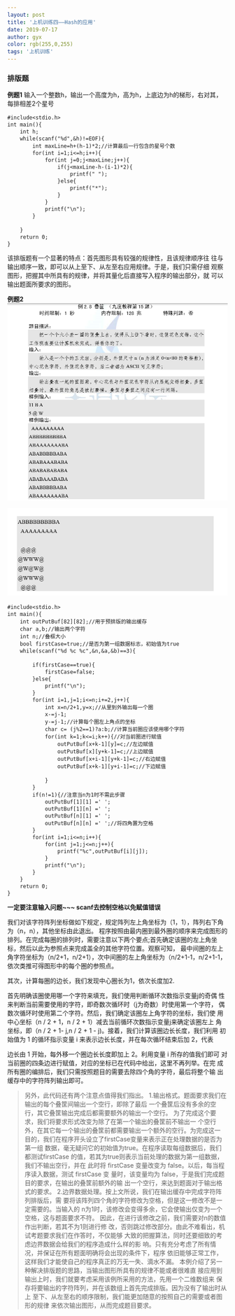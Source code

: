 ```yaml
---
layout: post
title: '上机训练四——Hash的应用'
date: 2019-07-17
author: gyx
color: rgb(255,0,255)
tags: '上机训练'
---
```


### 排版题

**例题1**
输入一个整数h，输出一个高度为h，高为h，上底边为h的梯形，右对其，每排相差2个星号

```
#include<stdio.h>
int main(){
	int h;
	while(scanf("%d",&h)!=EOF){
		int maxLine=h+(h-1)*2;//计算最后一行包含的星号个数
		for(int i=1;i<=h;i++){
			for(int j=0;j<maxLine;j++){
				if(j<maxLine-h-(i-1)*2){
					printf(" ");
				}else{
					printf("*");
				}
			}
			printf("\n");
		} 
		
	}
	return 0;
} 
```

该排版题有一个显著的特点：首先图形具有较强的规律性，且该规律顺序往 往与输出顺序一致，即可以从上至下、从左至右应用规律。于是，我们只需仔细 观察图形，把握其中所具有的规律，并将其量化后直接写入程序的输出部分，就 可以输出题面所要求的图形。 

**例题2**
![Image text](../assets/algorithm_p1.PNG)


![Image text](../assets/algorithm_p2.PNG)

```
#include<stdio.h>
int main(){
	int outPutBuf[82][82];//用于预排版的输出缓存
	char a,b;//输出两个字符
	int n;//叠框大小
	bool firstCase=true;//是否为第一组数据标志，初始值为true
	while(scanf("%d %c %c",&n,&a,&b)==3){
		
		if(firstCase==true){
			firstCase=false;
		}else{
			printf("\n");
		}
		for(int i=1,j=1;i<=n;i+=2,j++){
			int x=n/2+1,y=x;//从里到外输出每一个圈
			x-=j-1;
			y-=j-1;//计算每个圈左上角点的坐标
			char c= (j%2==1)?a:b;//计算当前圈应该使用哪个字符
			for(int k=1;k<=i;k++){//对当前圈进行赋值 
				outPutBuf[x+k-1][y]=c;//左边赋值
				outPutBuf[x][y+k-1]=c;//上边赋值
				outPutBuf[x+i-1][y+k-1]=c;//右边赋值
				outPutBuf[x+k-1][y+i-1]=c;//下边赋值
				 
			} 
		}
		if(n!=1){//注意当n为1时不需此步骤 
			outPutBuf[1][1] =' ';
			outPutBuf[1][n] =' ';
			outPutBuf[n][1] =' ';
			outPutBuf[n][n] =' ';//将四角置为空格 
		}
		for(int i=1;i<=n;i++){
			for(int j=1;j<=n;j++){
				printf("%c",outPutBuf[i][j]);
			}
			printf("\n");
		} 
	} 
	return 0;
}
```

**一定要注意输入问题~~~ scanf去控制空格以免赋值错误**

我们对该字符阵列坐标做如下规定，规定阵列左上角坐标为（1，1），阵列右下角为（n，n），其他坐标由此退出。
程序按照由最内圈到最外圈的顺序来完成图形的排列。在完成每圈的排列时，需要注意以下两个要点;首先确定该圈的左上角坐标，然后以此为参照点来完成盖全的其他字符位置。观察可知，
最中间圈的左上角字符坐标为（n/2+1，n/2+1），次中间圈的左上角坐标为（n/2+1-1，n/2+1-1，依次类推可得图形中的每个圈的参照点。

其次，计算每圈的边长，我们发现中心圈长为1，依次长度加2.

首先明确该圈使用哪一个字符来填充，我们使用判断循环次数指示变量j的奇偶 性来判断当前需要使用的字符，即奇数次循环时（j为奇数）时使用第一个字符， 偶数次循环时使用第二个字符。然后，我们确定该圈左上角字符的坐标，我们使 用中心坐标（n / 2 + 1，n / 2 + 1）减去当前循环次数指示变量j来确定该圈左上 角坐标，即（n / 2 + 1- j,n / 2 + 1 - j)。接着，我们计算该圈边长长度，我们利用 初始值为 1 的循环指示变量 i 来表示边长长度，并在每次循环结束后加 2，代表
 

 
边长由 1 开始，每外移一个圈边长长度即加上 2。利用变量 i 所存的值我们即可 对当前圈的四条边进行赋值，对应的坐标已在代码中给出，这里不再列举。在完 成所有圈的编排后，我们只需按照题目的需要去除四个角的字符，最后将整个输 出缓存中的字符阵列输出即可。


>另外，此代码还有两个注意点值得我们指出。 1.输出格式。题面要求我们在输出的每个叠筐间输出一个空行，即除了最后 一个叠筐后没有多余的空行，其它叠筐输出完成后都需要额外的输出一个空行。 为了完成这个要求，我们将要求形式改变为除了在第一个输出的叠筐前不输出一 个空行外，在其它每一个输出的叠筐前都需要输出一个额外的空行。为完成这一 目的，我们在程序开头设立了firstCase变量来表示正在处理数据的是否为第一组 数据，毫无疑问它的初始值为true。在程序读取每组数据后，我们都测试firstCase 的值，若其为true则表示当前处理的数据为第一组数据，我们不输出空行，并在 此时将 firstCase 变量改变为 false。以后，每当程序读入数据，测试 firstCase 变 量时，该变量均为 false，于是我们完成题目的要求，在输出的叠筐前额外的输 出一个空行，来达到题面对于输出格式的要求。 2.边界数据处理。按上文所说，我们在输出缓存中完成字符阵列排版后，需 要将该阵列四个角的字符修改为空格，但是这一修改不是一定需要的。当输入的 n为1时，该修改会变得多余，它会使输出仅变为一个空格，这与题面要求不符。 因此，在进行该修改之前，我们需要对n的数值作出判断，若其不为1则进行修 改，否则跳过修改部分。由此不难看出，机试考题要求我们在作答时，不仅能够 大致的把握算法，同时还要细致的考虑边界数据会给我们的程序造成什么样的影 响。只有充分考虑了所有情况，并保证在所有题面明确将会出现的条件下，程序 依旧能够正常工作，这样我们才能使自己的程序真正的万无一失、滴水不漏。 本例介绍了另一种解决排版题的思路，当输出图形所具有的规律不能或者很难直 接应用到输出上时，我们就要考虑采用该例所采用的方法，先用一个二维数组来 保存将要输出的字符阵列，并在该数组上首先完成排版。因为没有了输出时从上 至下、从左至右的顺序限制，我们能更加随意的按照自己的需要或者图形的规律 来依次输出图形，从而完成题目要求。 
